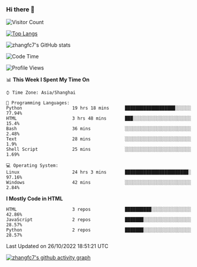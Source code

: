 ### Hi there 👋

<!--
**zhangfc7/zhangfc7** is a ✨ _special_ ✨ repository because its `README.md` (this file) appears on your GitHub profile.

Here are some ideas to get you started:

- 🔭 I’m currently working on ...
- 🌱 I’m currently learning ...
- 👯 I’m looking to collaborate on ...
- 🤔 I’m looking for help with ...
- 💬 Ask me about ...
- 📫 How to reach me: ...
- 😄 Pronouns: ...
- ⚡ Fun fact: ...
-->
![Visitor Count](https://profile-counter.glitch.me/zhangfc7/count.svg)

[![Top Langs](https://github-readme-stats.vercel.app/api/top-langs/?username=zhangfc7&layout=compact)](https://github.com/zhangfc7/github-readme-stats)


![zhangfc7's GitHub stats](https://github-readme-stats.vercel.app/api?username=zhangfc7&show_icons=true&theme=graywhite)

<!--START_SECTION:waka-->
![Code Time](http://img.shields.io/badge/Code%20Time-91%20hrs%2012%20mins-blue)

![Profile Views](http://img.shields.io/badge/Profile%20Views-0-blue)

📊 **This Week I Spent My Time On** 

```text
⌚︎ Time Zone: Asia/Shanghai

💬 Programming Languages: 
Python                   19 hrs 18 mins      ███████████████████░░░░░░   77.94% 
HTML                     3 hrs 48 mins       ███░░░░░░░░░░░░░░░░░░░░░░   15.4% 
Bash                     36 mins             ░░░░░░░░░░░░░░░░░░░░░░░░░   2.48% 
Text                     28 mins             ░░░░░░░░░░░░░░░░░░░░░░░░░   1.9% 
Shell Script             25 mins             ░░░░░░░░░░░░░░░░░░░░░░░░░   1.69%

💻 Operating System: 
Linux                    24 hrs 3 mins       ████████████████████████░   97.16% 
Windows                  42 mins             ░░░░░░░░░░░░░░░░░░░░░░░░░   2.84%

```

**I Mostly Code in HTML** 

```text
HTML                     3 repos             ██████████░░░░░░░░░░░░░░░   42.86% 
JavaScript               2 repos             ███████░░░░░░░░░░░░░░░░░░   28.57% 
Python                   2 repos             ███████░░░░░░░░░░░░░░░░░░   28.57%

```



 Last Updated on 26/10/2022 18:51:21 UTC
<!--END_SECTION:waka-->

[![zhangfc7's github activity graph](https://activity-graph.herokuapp.com/graph?username=zhangfc7&theme=github-light)](https://github.com/zhangfc7/github-readme-activity-graph)

